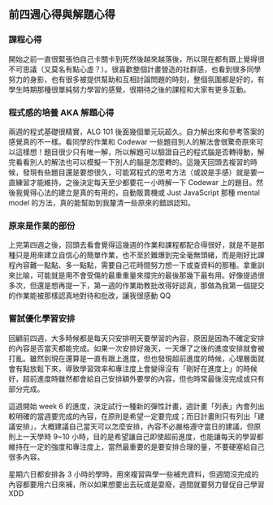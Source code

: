 ## 前四週心得與解題心得

### 課程心得

開始之前一直很緊張怕自己卡關卡到死然後越來越落後，所以現在都有跟上覺得很不可思議（又莫名有點心虛？）。很喜歡整個計畫營造的社群感，也看到很多同學努力的身影，也有很多被提供幫助和互相討論問題的時刻，整個氛圍都是好的，有學生時期那種很單純努力學習的感覺，很期待之後的課程和大家有更多互動。

### 程式感的培養 AKA 解題心得

兩週的程式基礎很精實，ALG 101 後面幾個單元玩超久。自力解出來和參考答案的感覺真的不一樣。看同學的作業和 Codewar 一些題目別人的解法會很驚奇原來可以這樣想！題目很少只有唯一解，所以解題可以驗證自己的程式腦是否轉得動，解完看看別人的解法也可以模擬一下別人的腦是怎麼轉的。這幾天回頭去複習的時候，發現有些題目還是要想很久，可能寫程式的思考方法（或說是手感）就是要一直練習才能維持，之後決定每天至少都要花一小時解一下 Codewar 上的題目。然後我覺得心法的建立是真的有用的，自動販賣機或 Just JavaScript 那種 mental model 的方法，真的能幫助到我釐清一些原來的錯誤認知。

### 原來是作業的部份

上完第四週之後，回頭去看會覺得這幾週的作業和課程都配合得很好，就是不是那種只是用來建立自信心的簡單作業，也不至於難爆到完全毫無頭緒，而是剛好比課程內容難一點點、多一點點，需要自己花時間努力想一下或查資料的那種。拿重訓來比喻，可能就是用不會受傷的最重重量來撐完的最後那幾下最有用。好像提過很多次，但還是想再提一下，第一週的作業助教批改得好認真，那做為我第一個提交的作業能被那樣認真地對待和批改，讓我很感動 QQ


### 嘗試優化學習安排

回顧前四週，大多時候都是每天只安排明天要學習的內容，原因是因為不確定安排的內容是否當天都能完成。如果一次安排好幾天，一天爆了之後的進度安排就會被打亂。雖然到現在還算是一直有跟上進度，但也發現超前進度的時候，心理層面就會有點放鬆下來，導致學習效率和專注度上會變得沒有「剛好在進度上」的時候好，超前進度時雖然都會給自己安排額外要學的內容，但也時常最後沒完成或只有部分完成。

這週開始 week 6 的進度，決定試行一種新的彈性計畫，週計畫「列表」內會列出較明確的當週要完成的內容，在原則是希望一定要完成；而日計畫則只有列出「建議安排」，大概建議自己當天可以怎麼安排，內容不必嚴格遵守當日的建議，但原則上一天學時 9~10 小時，目的是希望讓自己即使超前進度，也能讓每天的學習都維持在一定的強度和專注度上，當然最重要的是要安排合理的量，不要硬塞給自己很多內容。

星期六日都安排各 3 小時的學時，用來複習與學一些補充資料，但週間沒完成的內容都要用六日來補，所以如果想要出去玩或是耍廢，週間就要努力督促自己學習 XDD
